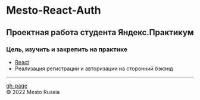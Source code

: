 # Mesto-React-Auth
## Проектная работа студента Яндекс.Практикум

### Цель, изучить и закрепить на практике
+ [React](https://ru.reactjs.org/docs/getting-started.html)
+ Реализация регистрации и авторизации на сторонний бэкэнд

---
[gh-page](https://cactys.github.io/mesto-react-auth/)  
&copy; 2022 Mesto Russia
